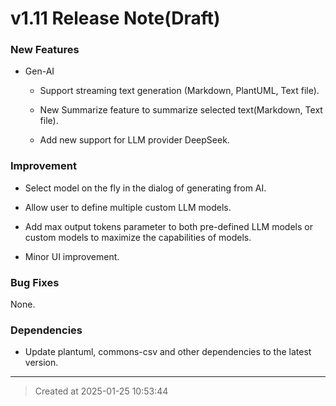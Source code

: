 # v1.11 Release Note(Draft)

### New Features

* Gen-AI

	* Support streaming text generation (Markdown, PlantUML, Text file).

	* New Summarize feature to summarize selected text(Markdown, Text file).

	* Add new support for LLM provider DeepSeek.

### Improvement

* Select model on the fly in the dialog of generating from AI.

* Allow user to define multiple custom LLM models.

* Add max output tokens parameter to both pre-defined LLM models or custom models to maximize the capabilities of models.

* Minor UI improvement.

### Bug Fixes

None.

### Dependencies

* Update plantuml, commons-csv and other dependencies to the latest version.

---
> Created at 2025-01-25 10:53:44
